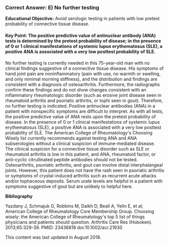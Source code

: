 
### Correct Answer: E) No further testing 

**Educational Objective:** Avoid serologic testing in patients with low pretest probability of connective tissue disease.

#### **Key Point:** The positive predictive value of antinuclear antibody (ANA) tests is determined by the pretest probability of disease; in the presence of 0 or 1 clinical manifestations of systemic lupus erythematosus (SLE), a positive ANA is associated with a very low posttest probability of SLE.

No further testing is currently needed in this 75-year-old man with no clinical findings suggestive of a connective tissue disease. His symptoms of hand joint pain are noninflammatory (pain with use, no warmth or swelling, and only minimal morning stiffness), and the distribution and findings are consistent with a diagnosis of osteoarthritis. Furthermore, the radiographs confirm these findings and do not show changes consistent with an inflammatory rheumatologic disorder (such as erosive joint disease seen in rheumatoid arthritis and psoriatic arthritis, or tophi seen in gout). Therefore, no further testing is indicated.
Positive antinuclear antibodies (ANA) in a patient with nonspecific symptoms are difficult to interpret. As with all tests, the positive predictive value of ANA rests upon the pretest probability of disease. In the presence of 0 or 1 clinical manifestations of systemic lupus erythematosus (SLE), a positive ANA is associated with a very low posttest probability of SLE. The American College of Rheumatology's Choosing Wisely list currently recommends against testing ANA and ANA subserologies without a clinical suspicion of immune-mediated disease. The clinical suspicion for a connective tissue disorder such as SLE or rheumatoid arthritis is low in this patient, and ANA, rheumatoid factor, or anti–cyclic citrullinated peptide antibodies should not be tested.
Osteoarthritis, psoriatic arthritis, and gout can involve distal interphalangeal joints. However, this patient does not have the rash seen in psoriatic arthritis or symptoms of crystal-induced arthritis such as recurrent acute attacks and/or tophaceous deposits. Serum urate levels are helpful in a patient with symptoms suggestive of gout but are unlikely to helpful here.

**Bibliography**

Yazdany J, Schmajuk G, Robbins M, Daikh D, Beall A, Yelin E, et al; American College of Rheumatology Core Membership Group. Choosing wisely: the American College of Rheumatology's top 5 list of things physicians and patients should question. Arthritis Care Res (Hoboken). 2013;65:329-39. PMID: 23436818 doi:10.1002/acr.21930

This content was last updated in August 2018.